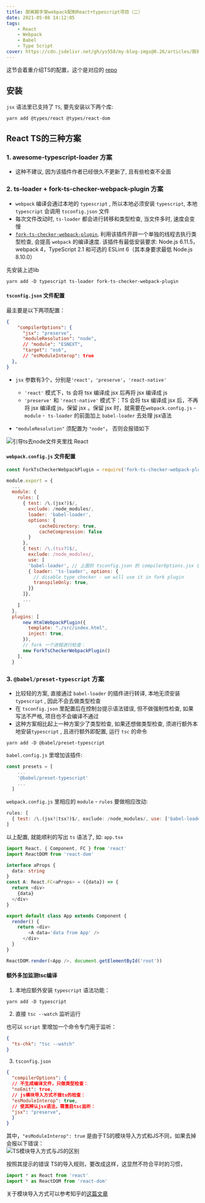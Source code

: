 ```yaml
---
title: 脱离脚手架webpack配制React+typescript项目（二）
date: 2021-05-08 14:12:05
tags:    
    - React
    - Webpack
    - Babel
    - Type Script
cover: https://cdn.jsdelivr.net/gh/ys558/my-blog-imgs@0.26/articles/脱离脚手架webpack配制React+typescript项目/cover2.png
---
```



这节会着重介绍TS的配置，这个是对应的 [repo](https://github.com/ys558/react-without-create-react-app/tree/%40babel/preset-typescript)

<!-- more -->
## 安装
`jsx` 语法里已支持了 `TS`, 要先安装以下两个库: 

```shell
yarn add @types/react @types/react-dom
```

## React TS的三种方案

### 1. awesome-typescript-loader 方案  

- 这种不建议, 因为该插件作者已经很久不更新了, 且有些检查不全面

### 2. ts-loader + fork-ts-checker-webpack-plugin 方案  

- `webpack` 编译会通过本地的 `typescript` , 所以本地必须安装 `typescript`, 本地 `typescript` 会调用 `tsconfig.json` 文件
- 每次文件改动时, `ts-loader` 都会进行转移和类型检查, 当文件多时, 速度会变慢
- [`fork-ts-checker-webpack-plugin`](https://www.npmjs.com/package/fork-ts-checker-webpack-plugin/v/5.0.0-alpha.17), 利用该插件开辟一个单独的线程去执行类型检查, 会提高 `webpack` 的编译速度. 该插件有最低安装要求: Node.js 6.11.5，webpack 4，TypeScript 2.1 和可选的 ESLint 6（其本身要求最低 Node.js 8.10.0）

先安装上述lib
```shell
yarn add -D typescript ts-loader fork-ts-checker-webpack-plugin
```



#### `tsconfig.json` 文件配置

最主要是以下两项配置：
```json
{
    "compilerOptions": {        
      "jsx": "preserve",
      "moduleResolution": "node",
      // "module": "ESNEXT",
      "target": "es6",
      // "esModuleInterop": true  
  },
}
```
  
- `jsx` 参数有3个，分别是`'react'`，`'preserve'`，`'react-native'`   

  - `'react'` 模式下，ts 会将 tsx 编译成 jsx 后再将 jsx 编译成 js
         
  - `'preserve'` 和 `'react-native'` 模式下：TS 会将 tsx 编译成 jsx 后，不再将 jsx 编译成 js，保留 jsx 。保留 jsx 时，就需要在`webpack.config.js` - `module` -  `ts-loader` 的前面加上 `babel-loader` 去处理 jsx语法

- `"moduleResolution"` 须配置为 `"node"`， 否则会报错如下   

![引导ts去node文件夹里找 React](https://cdn.jsdelivr.net/gh/ys558/my-blog-imgs@0.29/articles/脱离脚手架webpack配制React+typescript项目/02.png)


#### `webpack.config.js` 文件配置   
```js
const ForkTsCheckerWebpackPlugin = require('fork-ts-checker-webpack-plugin')

module.export = {
  ...
  module: {
    rules: [
      { test: /\.(jsx?)$/, 
        exclude: /node_modules/, 
        loader: 'babel-loader',
        options: {
            cacheDirectory: true,
            cacheCompression: false
        }
      },
      { test: /\.(tsx?)$/, 
        exclude: /node_modules/, 
        use: [
        'babel-loader', // 上面的 tsconfig.json 的 compilerOptions.jsx 值为 preserve，这里加上  abel-loader 转译 jsx
        { loader: 'ts-loader', options: {
          // disable type checker - we will use it in fork plugin
          transpileOnly: true,
        }}
      ]},
      ...
    ]
  },  
  plugins: [
      new HtmlWebpackPlugin({
        template: "./src/index.html",
        inject: true,
      }),
      // fork 一个进程进行检查：
      new ForkTsCheckerWebpackPlugin()
    ],
  }
```

### 3. `@babel/preset-typescript` 方案

- 比较轻的方案, 直接通过 `babel-loader` 的插件进行转译, 本地无须安装 `typescript` , 因此不会去做类型检查
- 在 `tsconfig.json` 里配置后在控制台提示语法错误, 但不做强制性检查, 如果写法不严格, 项目也不会编译不通过
- 这种方案相比起上一种方案少了类型检查, 如果还想做类型检查, 须进行额外本地安装`typescript` , 且进行额外即配置, 运行 `tsc` 的命令

```shell
yarn add -D @babel/preset-typescript
```

`babel.config.js` 里增加该插件:
```js
const presets = [
    ...
    '@babel/preset-typescript'
    ...
  ]
```

`webpack.config.js` 里相应的 `module` - `rules` 要做相应改动:
```js
rules: [
  { test: /\.(jsx?|tsx?)$/, exclude: /node_modules/, use: ['babel-loader'] },
]
```

以上配置, 就能顺利的写出 `ts` 语法了, 如:
`app.tsx`

```ts
import React, { Component, FC } from 'react'
import ReactDOM from 'react-dom'

interface aProps {
  data: string
}
const A: React.FC<aProps> = ({data}) => {
  return <div>
    {data}
  </div>
}

export default class App extends Component {
  render() {
    return <div>
        <A data='data from App' />
      </div>
  }
}

ReactDOM.render(<App />, document.getElementById('root'))
```

#### 额外多加监测tsc编译

1. 本地应额外安装 `typescript` 语法功能：
```shell
yarn add -D typescript
```

2. 直接 `tsc --watch` 监听运行

也可以 `script` 里增加一个命令专门用于监听：

```json
{
  "ts-chk": "tsc --watch"
}
```

3. `tsconfig.json`

```json
{ 
  "compilerOptions": {
  // 不生成编译文件，只做类型检查：         
  "noEmit": true,
  // js模块导入方式不做ts的检查：
  "esModuleInterop": true,
  // 使其辨认jsx语法，需重启tsc监听：
  "jsx": "preserve",
  }
}
```

其中，`"esModuleInterop": true` 是由于TS的模块导入方式和JS不同，如果去掉会报以下错误：   
![TS模块导入方式与JS的区别](https://cdn.jsdelivr.net/gh/ys558/my-blog-imgs@0.27/articles/脱离脚手架webpack配制React+typescript项目/01.png)

按照其提示的错误 TS的导入规则，要改成这样，这显然不符合平时的习惯，
```js
import * as React from 'react'
import * as ReactDOM from 'react-dom'
```
关于模块导入方式可以参考知乎的[这篇文章](https://zhuanlan.zhihu.com/p/148081795)    

